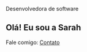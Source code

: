 

Desenvolvedora de software

## Olá! Eu sou a Sarah

Fale comigo: [Contato](https://sarah-m-s.github.io/sobre/contato)

